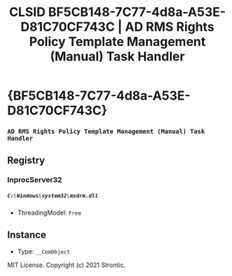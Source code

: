 ﻿---
title: "CLSID BF5CB148-7C77-4d8a-A53E-D81C70CF743C | AD RMS Rights Policy Template Management (Manual) Task Handler"
excerpt: What is COM-Object CLSID BF5CB148-7C77-4d8a-A53E-D81C70CF743C?
---

# {BF5CB148-7C77-4d8a-A53E-D81C70CF743C}

### `AD RMS Rights Policy Template Management (Manual) Task Handler`

## Registry


### InprocServer32

##### `C:\Windows\system32\msdrm.dll`
* ThreadingModel: `Free`

## Instance

* Type: `__ComObject`

MIT License. Copyright (c) 2021 Strontic.


